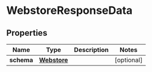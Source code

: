 

# WebstoreResponseData


## Properties

| Name | Type | Description | Notes |
|------------ | ------------- | ------------- | -------------|
|**schema** | [**Webstore**](Webstore.md) |  |  [optional] |



